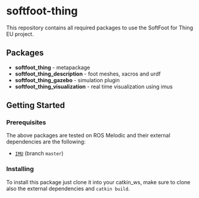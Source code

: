 # softfoot-thing

This repository contains all required packages to use the SoftFoot for Thing EU project.

## Packages

* **softfoot_thing** - metapackage
* **softfoot_thing_description** - foot meshes, xacros and urdf
* **softfoot_thing_gazebo** - simulation plugin
* **softfoot_thing_visualization** - real time visualization using imus

## Getting Started

### Prerequisites

The above packages are tested on ROS Melodic and their external dependencies are the following:

* [`IMU`](https://github.com/NMMI/IMU) (branch `master`)

### Installing

To install this package just clone it into your catkin_ws, make sure to clone also the external dependencies and `catkin build`.
